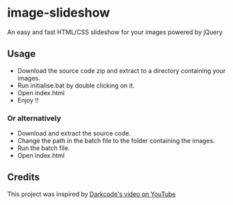 # image-slideshow
An easy and fast HTML/CSS slideshow for your images powered by jQuery

## Usage
+ Download the source code zip and extract to a directory containing your images.
+ Run initialise.bat by double clicking on it.
+ Open index.html
+ Enjoy !!
### Or alternatively
+ Download and extract the source code.
+ Change the path in the batch file to the folder containing the images.
+ Run the batch file.
+ Open index.html

## Credits
This project was inspired by [Darkcode's video on YouTube](https://www.youtube.com/watch?v=9Irz0c-6UGw) 
